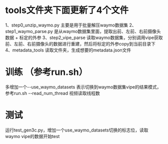 # tools文件夹下面更新了4个文件

1、step0_unzip_waymo.py  主要是用于批量解压waymo数据集
2、step1_waymo_parse.py  是从waymo数据集里面，提取出前、左前、右前摄像头数据 + 标定的外参
3、step2_vipe_parse      读取waymo数据集，分别调用vipe获取前、左前、右前摄像头的数据进行重建，然后将标定的外参copy到当前目录下
4、metadata_tools        读取文件夹，生成想要的metadata.json文件


# 训练 （参考run.sh）
  多增加一个--use_waymo_datasets 表示切换到waymo数据集vipe的结果模式，参考run.sh
          --read_num_thread  视频读取线程数

# 测试
  运行test_gen3c.py，增加一个use_waymo_datasets切换的标志位，读取waymo vipe的数据开始test